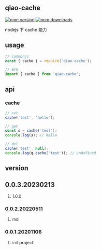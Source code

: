 ## qiao-cache

[![npm version](https://img.shields.io/npm/v/qiao-cache.svg?style=flat-square)](https://www.npmjs.org/package/qiao-cache)
[![npm downloads](https://img.shields.io/npm/dm/qiao-cache.svg?style=flat-square)](https://npm-stat.com/charts.html?package=qiao-cache)

nodejs 下 cache 能力

## usage

```javascript
// commonjs
const { cache } = require('qiao-cache');

// es6
import { cache } from 'qiao-cache';
```

## api

### cache

```javascript
// set
cache('test', 'hello');

// get
const s = cache('test');
console.log(s); // hello

// del
cache('test', null);
console.log(q.cache('test')); // undefined
```

## version

## 0.0.3.20230213

1. 1.0.0

### 0.0.2.20220511

1. md

### 0.0.1.20201106

1. init project
